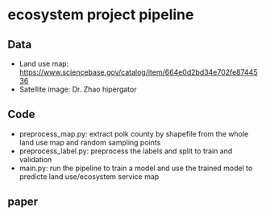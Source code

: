 # ecosystem project pipeline

## Data
- Land use map: https://www.sciencebase.gov/catalog/item/664e0d2bd34e702fe8744536
- Satellite image: Dr. Zhao hipergator

## Code
- preprocess_map.py: extract polk county by shapefile from the whole land use map and random sampling points
- preprocess_label.py: preprocess the labels and split to train and validation
- main.py: run the pipeline to train a model and use the trained model to predicte land use/ecosystem service map

## paper


